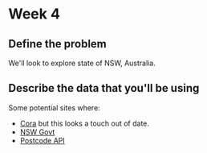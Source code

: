 # Week 4

## Define the problem
We'll look to explore state of NSW, Australia.


## Describe the data that you'll be using
Some potential sites where:
*  [Cora](http://www.corra.com.au/australian-postcode-location-data/) but this looks a touch out of date.
*  [NSW Govt](https://data.gov.au/dataset/ds-dga-91e70237-d9d1-4719-a82f-e71b811154c6/distribution/dist-dga-5e295412-357c-49a2-98d5-6caf099c2339/details?q=)
*  [Postcode API](http://postcodeapi.com.au/)